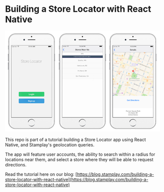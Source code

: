 # Building a Store Locator with React Native

![Default Project Landing](./images/iphone_preview.png)

This repo is part of a tutorial building a Store Locator app using React Native, and Stamplay's geolocation queries.

The app will feature user accounts, the ability to search within a radius for locations near them, and select a store where they will be able to request directions.

Read the tutorial here on our blog: [https://blog.stamplay.com/building-a-store-locator-with-react-native](https://blog.stamplay.com/building-a-store-locator-with-react-native)
